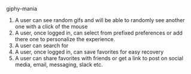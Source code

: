 giphy-mania

  1. A user can see random gifs and will be able to randomly see another one with a click of the mouse
  2. A user, once logged in, can select from prefixed preferences or add there one to personalize the experience.
  3. A user can search for 
  4. A user, once logged in, can save favorites for easy recovery
  5. A user can share favorites with friends or get a link to post on social media, email, messaging, slack etc.
  